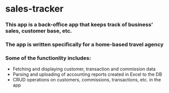 # sales-tracker

### This app is a back-office app that keeps track of business' sales, customer base, etc.
### The app is written specifically for a home-based travel agency

### Some of the functionlity includes:
- Fetching and displaying customer, transaction and commission data
- Parsing and uploading of accounting reports created in Excel to the DB
- CRUD operations on customers, commissions, transactions, etc. in the app
